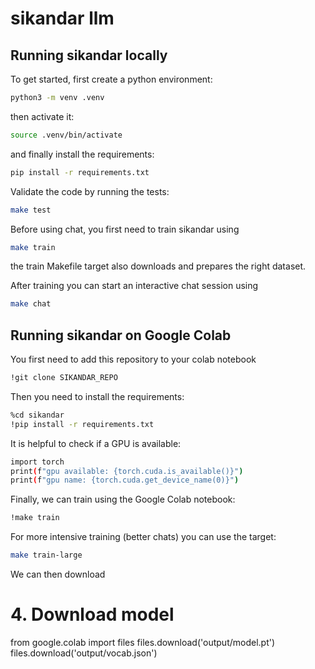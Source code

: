 # sikandar llm

## Running sikandar locally

To get started, first create a python environment:

```bash
python3 -m venv .venv
```

then activate it:

```bash
source .venv/bin/activate
```

and finally install the requirements:

```bash
pip install -r requirements.txt
```

Validate the code by running the tests:

```bash
make test
```

Before using chat, you first need to train sikandar using

```bash
make train
```

the train Makefile target also downloads and prepares the right dataset.

After training you can start an interactive chat session using

```bash
make chat
```

## Running sikandar on Google Colab

You first need to add this repository to your colab notebook

```bash
!git clone SIKANDAR_REPO
```

Then you need to install the requirements:
```bash
%cd sikandar
!pip install -r requirements.txt
```

It is helpful to check if a GPU is available:

```bash
import torch
print(f"gpu available: {torch.cuda.is_available()}")
print(f"gpu name: {torch.cuda.get_device_name(0)}")
```

Finally, we can train using the Google Colab notebook:

```bash
!make train
```

For more intensive training (better chats) you can use the target:

```bash
make train-large
```

We can then download 

# 4. Download model
from google.colab import files
files.download('output/model.pt')
files.download('output/vocab.json')